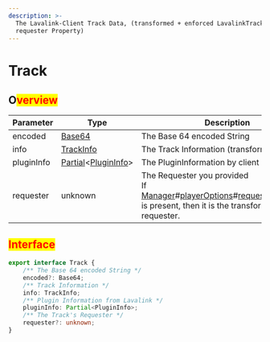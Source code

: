 ```yaml
---
description: >-
  The Lavalink-Client Track Data, (transformed + enforced LavalinkTrack with a
  requester Property)
---
```


# Track

## O<mark style="color:red;">verview</mark>

<table><thead><tr><th width="142.33333333333331">Parameter</th><th width="198">Type</th><th>Description</th></tr></thead><tbody><tr><td>encoded</td><td><a href="../lavalinktrack/base64.md">Base64</a></td><td>The Base 64 encoded String</td></tr><tr><td>info</td><td><a href="trackinfo.md">TrackInfo</a></td><td>The Track Information (transformed)</td></tr><tr><td>pluginInfo</td><td><a href="https://www.geeksforgeeks.org/typescript-partialtype-utility-type/">Partial</a>&#x3C;<a href="plugininfo.md">PluginInfo</a>></td><td>The PluginInformation by client + by lavalink</td></tr><tr><td>requester</td><td>unknown</td><td>The Requester you provided<br>If <a href="../../lavalinkmanager/">Manager</a>#<a href="../../player/playeroptions.md">playerOptions</a>#<a href="../../lavalinkmanager/manager-options/managerplayeroptions/requesttransformer.md">requestTransformer </a>is present, then it is the transformed requester.</td></tr></tbody></table>

## <mark style="color:red;">Interface</mark>

```typescript
export interface Track {
    /** The Base 64 encoded String */
    encoded?: Base64;
    /** Track Information */
    info: TrackInfo;
    /** Plugin Information from Lavalink */
    pluginInfo: Partial<PluginInfo>;
    /** The Track's Requester */
    requester?: unknown;
}
```
